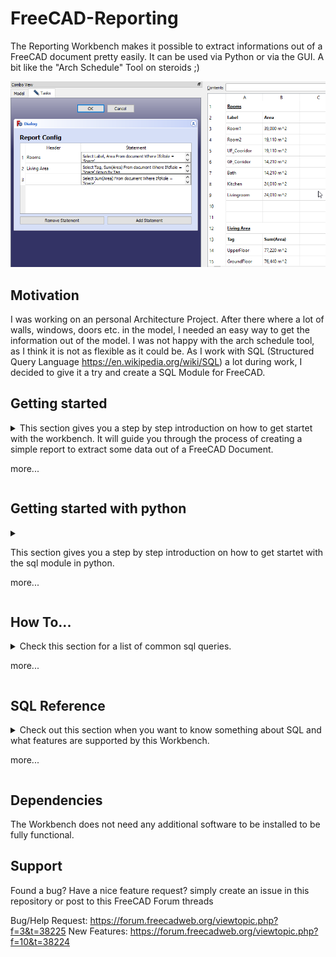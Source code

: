 # FreeCAD-Reporting
The Reporting Workbench makes it possible to extract informations out of a FreeCAD document pretty easily. It can be used via Python or via the GUI. A bit like the "Arch Schedule" Tool on steroids ;)

![Intro](./Documentation/intro.png)


## Motivation

I was working on an personal Architecture Project. After there where a lot of walls, windows, doors etc. in the model, I needed an easy way to get the information out of the model. I was not happy with the arch schedule tool, as I think it is not as flexible as it could be. As I work with SQL (Structured Query Language https://en.wikipedia.org/wiki/SQL) a lot during work, I decided to give it a try and create a SQL Module for FreeCAD.

## Getting started

<details>
<summary>
This section gives you a step by step introduction on how to get startet with the workbench. It will guide you through the process of creating a simple report to extract some data out of a FreeCAD Document.

more...
</summary>
    
1. First you should install the Reporting Workbench. It is available from the addon manager directly in FreeCAD. Go to ```Tools > Addon Manager```, scroll down select the ```Reporting``` entry and click ```Install```. It's best to restart FreeCAD after the installation is done.

![Addon Manager](./Documentation/addon_manager.png)

2. Next you should download the sample File [Simple_House.FCStd](./Documentation/Simple_House.FCStd) and open it in FreeCAD. Now you should see something like this.

![Sample House](./Documentation/Sample_House.png)
    
This file contains a simple House with some rooms and doors. Its not pretty, but it should be good enough to extract some data out of it ;)

3. Now that the file is set up, we should fire up the report workbench and create our first report.

![Create Report](./Documentation/create_report.png)

4. Now we have a empty Report object. Lets fill it with data. Lets say we want to query some informations about the rooms inside the house. Double click the ```Report``` object in the Treeview and the configuration shows up. Click ```Add Statement``` to add a new statement.

![Add Statement](./Documentation/add_statement.png)

5. Now fill in "Rooms" into the ```Header``` field and the following statement into the ```Statement``` field

```sql
Select Label, Area
From document
Where IfcRole = 'Space'
```

6. Click ```OK```. The Task dialog closes and the report recomputes.

7. Expand the Report in the Treeview and you should see a Spreadsheet named ```Result```. Double click on it to see its content.

![Report Result](./Documentation/report_result.png)

What do we see here?
 - (1) The header we added in the Report Config
 - (2) The column names extracted from our statement
 - (3) The list of objects matching our statement and the values extracted for each column

8. This is pretty good. But I think we can do even better. Double click the Report in the Treeview again. Click on ```Add Statement``` and add "Living Area" in the ```Header``` field. Also enable ```Skip empty rows after statement``` here and add the following in the ```Statement``` field:

```sql
Select Tag, Sum(Area)
From document
Where IfcRole = 'Space'
Group By Tag
```

9. Click ```Add Statement``` once again and leave the ```Header``` field empty. Enable ```Skip Column Names``` and ```Print Result in Bold``` and add the following to the ```Statement``` field:

```sql
Select 'Total', Sum(Area)
From document
Where IfcRole = 'Space'
```

10. If you look at the ```Result``` Spreadsheet again you see that there is some more data below the room list now

![Report Result Extended](./Documentation/report_result_extended.png)

 - (1) The living area on the upper floor
 - (2) The living area on the ground floor
 - (3) And the overall living area for the entire building

11. This is the end of the getting started guide. Whats next?
 - Feel free to play around and add more Reports or more statements to the Report we created right now.
 - If you are familiar with the Python in FreeCAD, you might want to read the ```Getting started with python``` section
 - Read the ```SQL Reference``` section for an overview of the supported SQL Features

</details>

## Getting started with python

<details>
<summary>

This section gives you a step by step introduction on how to get startet with the sql module in python.

more...
</summary>

1. First you should install the Reporting Workbench. It is available from the addon manager directly in FreeCAD. Go to ```Tools > Addon Manager```, scroll down select the ```Reporting``` entry and click ```Install```. It's best to restart FreeCAD after the installation is done.

![Addon Manager](./Documentation/addon_manager.png)

2. Next you should download the sample File [Simple_House.FCStd](./Documentation/Simple_House.FCStd) and open it in FreeCAD. Now you should see something like this.

![Sample House](./Documentation/Sample_House.png)
    
This file contains a simple House with some rooms and doors. Its not pretty, but it should be good enough to extract some data out of it ;)

3. Now that everything is set up, open the python console and import the SQL Parser and create a new instance. The parser can be used to parse as may statements as you want.

```python
from sql import freecad_sql_parser
sql_parser = freecad_sql_parser.newParser()
```

4. Now use the sql_parser to parse a statement. You can execute a parsed statement as often as you want.

```python
select_all = sql_parser.parse('Select * from document')
```

5. Now execute the statement. This will give you a list of all objects in the document.

```python
all_objects = select_all.execute()
str(all_objects)
'[[<App::GeometryPython object>], [<App::GeometryPython object>], [<App::GeometryPython object>], [<Sketcher::SketchObject>], [<group object>], [<Sketcher::SketchObject>], [<Sketcher::SketchObject>], [<Part::PartFeature>], [<Sketcher::SketchObject>], [<Part::PartFeature>], [<Sketcher::SketchObject>], [<Part::PartFeature>], [<Sketcher::SketchObject>], [<Part::PartFeature>], [<Sketcher::SketchObject>], [<Part::PartFeature>], [<Sketcher::SketchObject>], [<Part::PartFeature>], [<Sketcher::SketchObject>], [<Part::PartFeature>], [<Sketcher::SketchObject>], [<Part::PartFeature>], [<Part::PartFeature>], [<Sketcher::SketchObject>], [<Part::PartFeature>], [<Part::PartFeature>], [<Part::PartFeature>], [<Part::PartFeature>], [<Part::PartFeature>], [<Part::PartFeature>], [<Part::PartFeature>], [<Part::PartFeature>], [<Part::PartFeature>], [<Part::PartFeature>], [<Part::PartFeature>], [<Part::PartFeature>], [<Part::PartFeature>]]'
```

</details>

## How To...

<details>
<summary>
Check this section for a list of common sql queries.

more...
</summary>

### General

[... add a Result Row for a Statement](./Documentation/Howto/General/add_result_row_in_report.md)

[... create a report collection](./Documentation/Howto/General/create_report_collection.md)

### Architecture
[... get a list of arch objects by role](./Documentation/Howto/Arch/get_number_of_objects_by_role.md)

</details>

## SQL Reference

<details>
<summary>
Check out this section when you want to know something about SQL and what features are supported by this Workbench.

more...
</summary>
SQL (Structured Query Language) is a language that is normally used to manage and retrieve data from databases. But with this workbench, we can use it to select data from FreeCAD documents.

A Select statement basically looks like this

```sql
Select <Columns>
From <Source>
Where <Expression>
Group By <GroupingColumns>
```

```Select``` and ```From``` clauses are mandatory, ```Where``` and ```Group By``` are optional.

### Select \<Columns>

Columns is a comma separated list of attributes you want in the result.

```sql
Select Attribute1, Attribute2, 'sometext', sum(Attribute3) As 'Sum'
From document
```

You can use ```*``` as a special property in the select clause, to retrieve the whole object instead of a single property. This might be expecially useful when you want to perform certain operations on some objects in python. You can select them with a select statement, and process them afterwards.

You can also use functions to aggregate data for a given attribute. Supported functions are
 - **Sum**: Calculates the Sum of the given attribute
 - **Count**: Counts all not ```None``` attributes. You might want to use ```Count(*)``` to get the number of selected objects
 - **Min**: Gets the minimum Value of the given Attribute
 - **Max**: Gets the maximum Value of the given Attribute

There are also some non grouping functions. These can be used like normal references or static values:
 - **Concat**: Takes a comma separated list of references or static values and combines them to a single string value. (e.g. Concat(Label, ': ', Area))
 - **Type**: Returns the type of the given object. When the object has a "Proxy" Attribute, the type of the Proxy will be returned.

Without a group by clause, it is not possible to mix references and aggregating functions in a select statements. The only exceptions are static values (E.g. "Select 'Number of objects', Count(*).."). 
Only a single row will be returned for such a query. See ```Group by``` for more details on mixing attributes and functions.

#### Column names

By default the name of a column will be the literal text of the expression. E.g.
 - "sum(Attribute3)"
 - "Attribute2"
 - "sometext"

Sometimes this is not what you want. Especially for columns containing a function. You can use the ```AS``` clause to give a column a explicit name like we did with the ```sum(Attribute3)``` column above.

#### Arithmetics

You can use simple arithmetics inside a column. E.g.

```sql
Select Area / 2
From document
```

The following operators are available:
 - *: Multiplication
 - /: Division
 - +: Addition
 - -: Subtraction

### From \<Source>

The objects from the document you want to select.

**document** is a special keyword, that selects all objects in the active document. This is the only supported source right now.

### Where \<Expression>

The where clause can be used to filter the objects in the From clause.

```sql
Select *
From document
Where IfcRole = 'Space' AND (Label = 'UF_Cooridor' OR Label = 'GF_Corridor')
```

Normally you want to compare Attributes for some given values. A comparison is written in the form ```Left ComparisonOperator Right``` Where ```Left``` and ```Right``` can either be Attributes or static values. You can use the following comparison operators:
 - **=**: Checks if the left value is equals to the right value
 - **!=**: Checks if the left value is not equals to the right value
 - **>**: Checks if the left value is greater than the right value
 - **<**: Checks if the left value is less than the right value
 - **>=**: Checks if the left value is greater than or equals to the right value
 - **<=**: Checks if the left value is less than or equals to the right value

There are also two special comparison operators available to check for ```None```. This normally means, that a given object does not have the given attribute or it has no value assigend.
 - **IS NULL**: Checks if the left value is None.
 - **IS NOT NULL**: Check if the left value is not None. This is especially usefull to filter all objects that do not have the given attribute assigned.

To combine multiple comparisons you can use the ```AND``` and ```OR``` keywords. You can also use Brackets ```(``` ```)``` to build complex expressions.

### Group By \<GroupingColumns>

The Group by clause can be used to group objects by given attributes. We saw this before. It is not possible to mix attributes and functions without a group by clause.

```sql
Select Tag, Sum(Area)
From document
Where IfcRole = 'Space'
Group By Tag
```

What does this query do? When it runs it groups all the spaces in the document by their ```Tag``` Attribute. So wen we have spaces with 3 different tags, we will get 3 rows when executing the statement. Each row will contain the Tag, and the sum of the area of all spaces for the given group.

You can use multiple attributes non grouping functions and even static values like numbers or text in the Group By clause. But the select part can only contain single attributes, that are also referenced in the group by clause. Functions in the select clause can reference other attributes too.

e.g. this would be a invalid statement

```sql
Select Label, Sum(Area)
From document
Group By Tag, IfcRole
```

You can not use the ```Label``` Attribute in the select clause, because it is not referenced in the group by clause.

</details>

## Dependencies
The Workbench does not need any additional software to be installed to be fully functional.

## Support
Found a bug? Have a nice feature request? simply create an issue in this repository or post to this FreeCAD Forum threads

Bug/Help Request: https://forum.freecadweb.org/viewtopic.php?f=3&t=38225
New Features: https://forum.freecadweb.org/viewtopic.php?f=10&t=38224